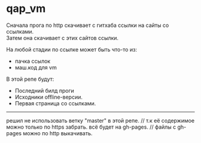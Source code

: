 # qap_vm
Сначала прога по http скачивает с гитхаба ссылки на сайты со ссылками.  
Затем она скачивает с этих сайтов ссылки.

На любой стадии по ссылке может быть что-то из:
 * пачка ссылок
 * маш.код для vm  

В этой репе будут:
 * Последний билд проги
 * Исходники offline-версии.
 * Первая страница со ссылками.

---
  решил не использовать ветку "master" в этой репе. // т.к её содержимое можно только по https забрать. 
  всё будет на gh-pages. // файлы с gh-pages можно по http выкачивать.
